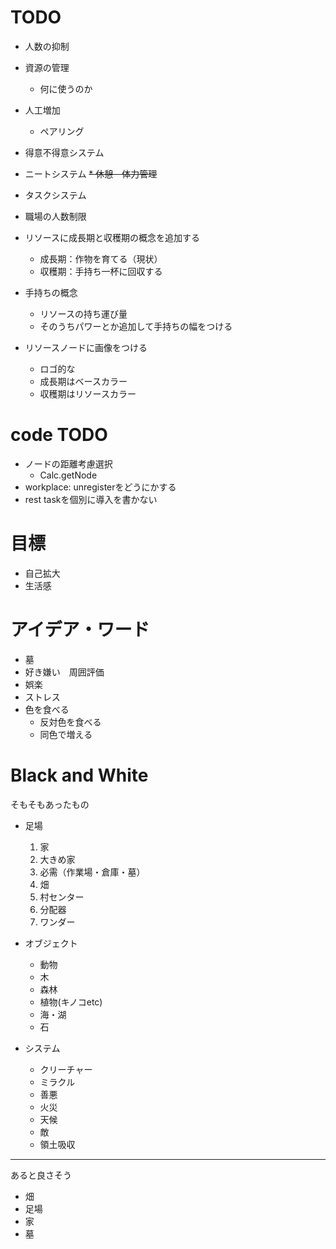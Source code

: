 # TODO
* 人数の抑制
* 資源の管理
    + 何に使うのか
* 人工増加
    + ペアリング
* 得意不得意システム
* ニートシステム
~~* 休憩　体力管理~~
* タスクシステム
* 職場の人数制限

* リソースに成長期と収穫期の概念を追加する
    + 成長期：作物を育てる（現状）
    + 収穫期：手持ち一杯に回収する
* 手持ちの概念
    + リソースの持ち運び量
    + そのうちパワーとか追加して手持ちの幅をつける
* リソースノードに画像をつける
    + ロゴ的な
    + 成長期はベースカラー
    + 収穫期はリソースカラー
   
# code TODO
* ノードの距離考慮選択
    + Calc.getNode
* workplace: unregisterをどうにかする
* rest taskを個別に導入を書かない

# 目標
* 自己拡大
* 生活感

# アイデア・ワード
* 墓
* 好き嫌い　周囲評価
* 娯楽
* ストレス
* 色を食べる
    + 反対色を食べる
    + 同色で増える

# Black and White
そもそもあったもの
* 足場
    1. 家
    2. 大きめ家
    3. 必需（作業場・倉庫・墓）
    4. 畑
    5. 村センター
    6. 分配器
    7. ワンダー
    
* オブジェクト
    * 動物
    * 木
    * 森林
    * 植物(キノコetc)
    * 海・湖
    * 石
    
* システム
    * クリーチャー
    * ミラクル
    * 善悪
    * 火災
    * 天候
    * 敵
    * 領土吸収
  
---
あると良さそう
* 畑
* 足場
* 家
* 墓
